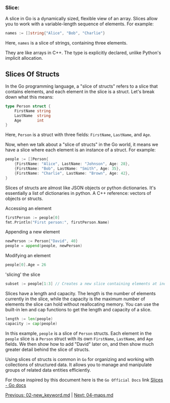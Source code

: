 ### Slice: 

A slice in Go is a dynamically sized, flexible view of an array. Slices allow you to work with a variable-length sequence of elements. For example:

   ```go
   names := []string{"Alice", "Bob", "Charlie"}
   ```

   Here, `names` is a slice of strings, containing three elements.

They are like arrays in C++. The type is explicitly declared, unlike Python's implicit allocation. 

## Slices Of Structs

In the Go programming language, a "slice of structs" refers to a slice that contains elements, and each element in the slice is a struct. Let's break down what this means:

   ```go
   type Person struct {
       FirstName string
       LastName  string
       Age       int
   }
   ```

   Here, `Person` is a struct with three fields: `FirstName`, `LastName`, and `Age`.

Now, when we talk about a "slice of structs" in the Go world, it means we have a slice where each element is an instance of a struct. For example:

```go
people := []Person{
    {FirstName: "Alice", LastName: "Johnson", Age: 28},
    {FirstName: "Bob", LastName: "Smith", Age: 35},
    {FirstName: "Charlie", LastName: "Brown", Age: 42},
}
```

Slices of structs are almost like JSON objects or python dictionaries. It's essentially a list of dictionaries in python. A C++ reference: vectors of objects or structs. 


Accessing an element

```go
firstPerson := people[0]
fmt.Println("First person:", firstPerson.Name)
```

Appending a new element

```go
newPerson := Person{"David", 40}
people = append(people, newPerson)
```

Modifying an element

```go
people[0].Age = 26
```

'slicing' the slice
```go
subset := people[1:3] // Creates a new slice containing elements at index 1 and 2
```

Slices have a length and capacity. The length is the number of elements currently in the slice, while the capacity is the maximum number of elements the slice can hold without reallocating memory.
You can use the built-in len and cap functions to get the length and capacity of a slice.
```go
length := len(people)
capacity := cap(people)
```



In this example, `people` is a slice of `Person` structs. Each element in the `people` slice is a `Person` struct with its own `FirstName`, `LastName`, and `Age` fields. We then show how to add "David" later on, and then show much greater detail behind the slice of structs. 

Using slices of structs is common in `Go` for organizing and working with collections of structured data. It allows you to manage and manipulate groups of related data entities efficiently.

For those inspired by this document here is the `Go Official Docs` link [Slices - Go docs](https://go.dev/blog/slices-intro)


[Previous: 02-new_keyword.md](02-new_keyword.md) | [Next: 04-maps.md](04-maps.md)
